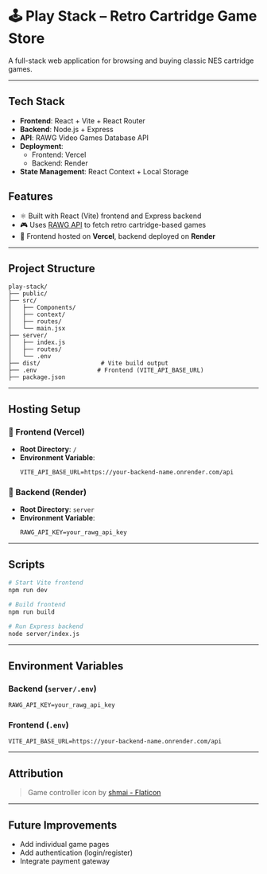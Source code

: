 # 🕹️ Play Stack – Retro Cartridge Game Store

A full-stack web application for browsing and buying classic NES cartridge games.

---


## Tech Stack

- **Frontend**: React + Vite + React Router
- **Backend**: Node.js + Express
- **API**: RAWG Video Games Database API
- **Deployment**:
  - Frontend: Vercel
  - Backend: Render
- **State Management**: React Context + Local Storage

## Features

- ⚛️ Built with React (Vite) frontend and Express backend  
- 🎮 Uses [RAWG API](https://rawg.io/apidocs) to fetch retro cartridge-based games     
- 🔁 Frontend hosted on **Vercel**, backend deployed on **Render**

---

## Project Structure

```
play-stack/
├── public/
├── src/
│   ├── Components/
│   ├── context/
│   ├── routes/
│   └── main.jsx
├── server/
│   ├── index.js
│   ├── routes/
│   └── .env
├── dist/                 # Vite build output
├── .env                 # Frontend (VITE_API_BASE_URL)
├── package.json
```

---

## Hosting Setup

### 🔹 Frontend (Vercel)

- **Root Directory**: `/`
- **Environment Variable**:
  ```
  VITE_API_BASE_URL=https://your-backend-name.onrender.com/api
  ```

### 🔹 Backend (Render)

- **Root Directory**: `server`
- **Environment Variable**:
  ```
  RAWG_API_KEY=your_rawg_api_key
  ```

---

## Scripts

```bash
# Start Vite frontend
npm run dev

# Build frontend
npm run build

# Run Express backend
node server/index.js
```

---

## Environment Variables

### Backend (`server/.env`)
```
RAWG_API_KEY=your_rawg_api_key
```

### Frontend (`.env`)
```
VITE_API_BASE_URL=https://your-backend-name.onrender.com/api
```

---

## Attribution

> Game controller icon by [shmai - Flaticon](https://www.flaticon.com/free-icons/game-controller)

---

## Future Improvements

- Add individual game pages  
- Add authentication (login/register)  
- Integrate payment gateway
